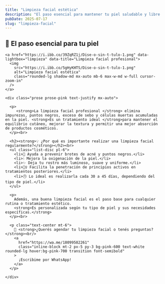 ```yaml
---
title: "Limpieza facial estética"
description: "El paso esencial para mantener tu piel saludable y libre de impurezas."
pubDate: 2025-07-17
slug: "limpieza-facial"
---
```


<section class="py-12 px-6 bg-white">
  <div class="max-w-3xl mx-auto text-center">
<h1 class="text-2xl font-bold text-pink-700 mb-6">🧼 El paso esencial para tu piel</h1>


    <a href="https://i.ibb.co/39ZqRZ1j/Dise-o-sin-t-tulo-1.png" data-lightbox="limpieza" data-title="Limpieza facial profesional">
      <img 
        src="https://i.ibb.co/5gHyKHTS/Dise-o-sin-t-tulo-1.png" 
        alt="Limpieza facial estética" 
        class="rounded-lg shadow-md mx-auto mb-6 max-w-md w-full cursor-zoom-in"
      />
    </a>

    <div class="prose prose-pink text-justify mx-auto">

      <p>
         <strong>La limpieza facial profesional </strong> elimina impurezas, puntos negros, exceso de sebo y células muertas acumuladas en la piel. <strong>Es un tratamiento ideal </strong>para mantener el equilibrio cutáneo, mejorar la textura y permitir una mejor absorción de productos cosméticos.
      </p><br>

      <h2><strong>💡 ¿Por qué es importante realizar una limpieza facial regularmente?</strong></h2><br>
      <ul class="list-disc pl-6">
        <li>🌿 Ayuda a prevenir brotes de acné y puntos negros.</li>
        <li>💧 Mejora la oxigenación de la piel.</li>
        <li>✨ Deja tu rostro más luminoso, suave y uniforme.</li>
        <li>🧖‍♀️ Facilita la penetración de principios activos en tratamientos posteriores.</li>
        <li>🕒 Lo ideal es realizarla cada 30 a 45 días, dependiendo del tipo de piel.</li>
      </ul>

      <p>
        Además, una buena limpieza facial es el paso base para cualquier rutina o tratamiento estético.  
        <strong>Es personalizada según tu tipo de piel y sus necesidades específicas.</strong>
      </p><br>

      <p class="text-center mt-6">
        📲 <strong>¿Querés agendar tu limpieza facial o tenés preguntas?</strong><br/>
        <a 
          href="https://wa.me/18099582261" 
          class="inline-block mt-2 px-5 py-3 bg-pink-600 text-white rounded-lg hover:bg-pink-700 transition font-semibold"
        >
          ¡Escribime por WhatsApp!
        </a>
      </p>

    </div>
  </div>
</section>
